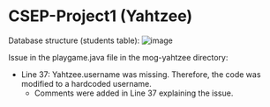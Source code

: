 # CSEP-Project1 (Yahtzee)

Database structure (students table):
![image](https://github.com/rodrigo-wong/CSEP-Project1/assets/125037662/bb719962-bc43-4d65-b174-88711af7a886)

Issue in the playgame.java file in the mog-yahtzee directory:
  - Line 37: Yahtzee.username was missing. Therefore, the code was modified to a hardcoded username.
    - Comments were added in Line 37 explaining the issue.
